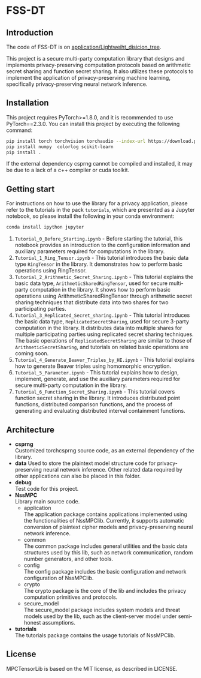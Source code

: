 # FSS-DT

## Introduction
The code of  FSS-DT is on [application/Lightweiht_disicion_tree](application/Lightweiht_disicion_tree).

This project is a secure multi-party computation library that designs and implements privacy-preserving computation
protocols based on arithmetic secret sharing and function secret sharing.
It also utilizes these protocols to implement the application of privacy-preserving machine learning, specifically
privacy-preserving neural network inference.

## Installation

This project requires PyTorch>=1.8.0, and it is recommended to use PyTorch==2.3.0.
You can install this project by executing the following command:

```bash
pip install torch torchvision torchaudio --index-url https://download.pytorch.org/whl/cu118
pip install numpy  colorlog scikit-learn 
pip install .
```

If the external dependency csprng cannot be compiled and installed, it may be due to a lack of a c++ compiler or cuda
toolkit.


## Getting start

For instructions on how to use the library for a privacy application, please refer to the tutorials in the pack 
`tutorials`, which are presented as a Jupyter notebook, so please install the following in your conda environment:

```bash
conda install ipython jupyter
```

1. `Tutorial_0_Before_Starting.ipynb` - Before starting the tutorial, this notebook provides an introduction to the
   configuration information and auxiliary parameters required for computations in the library.
2. `Tutorial_1_Ring_Tensor.ipynb` - This tutorial introduces the basic data type `RingTensor` in the library. It
   demonstrates how to perform basic operations using RingTensor.
3. `Tutorial_2_Arithmetic_Secret_Sharing.ipynb` - This tutorial explains the basic data
   type, `ArithmeticSharedRingTensor`, used for secure multi-party computation in the library. It shows how to perform
   basic operations using ArithmeticSharedRingTensor through arithmetic secret sharing techniques that distribute data
   into two shares for two
   participating parties.
4. `Tutorial_3_Replicated_Secret_sharing.ipynb` - This tutorial introduces the basic data
   type, `ReplicatedSecretSharing`,
   used for secure 3-party computation in the library. It distributes data into multiple shares for multiple
   participating parties using replicated secret sharing techniques. The basic operations of `ReplicatedSecretSharing`
   are similar to those of `ArithmeticSecretSharing`, and tutorials on related basic operations are coming soon.
5. `Tutorial_4_Generate_Beaver_Triples_by_HE.ipynb` - This tutorial explains how to generate Beaver triples using
   homomorphic encryption.
6. `Tutorial_5_Parameter.ipynb` - This tutorial explains how to design, implement, generate, and use the auxiliary
   parameters required for secure multi-party computation in the library.
7. `Tutorial_6_Function_Secret_Sharing.ipynb` - This tutorial covers function secret sharing in the library. It
   introduces
   distributed point functions, distributed comparison functions, and the process of generating and evaluating
   distributed
   interval containment functions.

## Architecture

- **csprng**  
    Customized torchcsprng source code, as an external dependency of the library.
- **data**
    Used to store the plaintext model structure code for privacy-preserving neural network inference. Other related data
    required by other applications can also be placed in this folder.
- **debug**  
    Test code for this project.
- **NssMPC**  
  Library main source code.
    - application  
      The application package contains applications implemented using the functionalities of NssMPClib. Currently, it
      supports automatic conversion of plaintext cipher models and privacy-preserving neural network inference.
    - common  
      The common package includes general utilities and the basic data structures used by this lib, such as network
      communication, random number generators, and other tools.
    - config  
      The config package includes the basic configuration and network configuration of NssMPClib.
    - crypto  
      The crypto package is the core of the lib and includes the privacy computation primitives and protocols.
    - secure_model  
      The secure_model package includes system models and threat models used by the lib, such as the client-server model
      under semi-honest assumptions.
- **tutorials**  
  The tutorials package contains the usage tutorials of NssMPClib.


## License
MPCTensorLib is based on the MIT license, as described in LICENSE.
